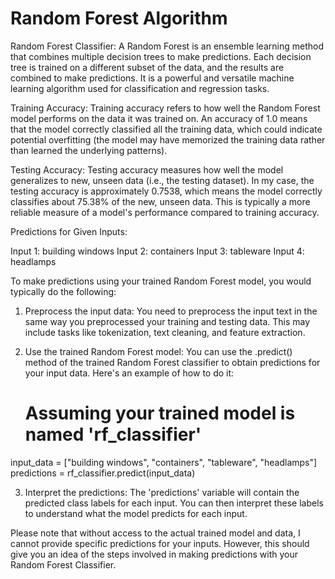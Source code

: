 # Random Forest Algorithm

Random Forest Classifier:
A Random Forest is an ensemble learning method that combines multiple decision trees to make predictions. Each decision tree is trained on a different subset of the data, and the results are combined to make predictions. It is a powerful and versatile machine learning algorithm used for classification and regression tasks.

Training Accuracy:
Training accuracy refers to how well the Random Forest model performs on the data it was trained on. An accuracy of 1.0 means that the model correctly classified all the training data, which could indicate potential overfitting (the model may have memorized the training data rather than learned the underlying patterns).

Testing Accuracy:
Testing accuracy measures how well the model generalizes to new, unseen data (i.e., the testing dataset). In my case, the testing accuracy is approximately 0.7538, which means the model correctly classifies about 75.38% of the new, unseen data. This is typically a more reliable measure of a model's performance compared to training accuracy.

Predictions for Given Inputs:

Input 1: building windows
Input 2: containers
Input 3: tableware
Input 4: headlamps

To make predictions using your trained Random Forest model, you would typically do the following:

1. Preprocess the input data: You need to preprocess the input text in the same way you preprocessed your training and testing data. This may include tasks like tokenization, text cleaning, and feature extraction.
2. Use the trained Random Forest model: You can use the .predict() method of the trained Random Forest classifier to obtain predictions for your input data. Here's an example of how to do it:

   # Assuming your trained model is named 'rf_classifier'
  input_data = ["building windows", "containers", "tableware", "headlamps"]
  predictions = rf_classifier.predict(input_data)

3. Interpret the predictions: The 'predictions' variable will contain the predicted class labels for each input. You can then interpret these labels to understand what the model predicts for each input.

Please note that without access to the actual trained model and data, I cannot provide specific predictions for your inputs. However, this should give you an idea of the steps involved in making predictions with your Random Forest Classifier.
